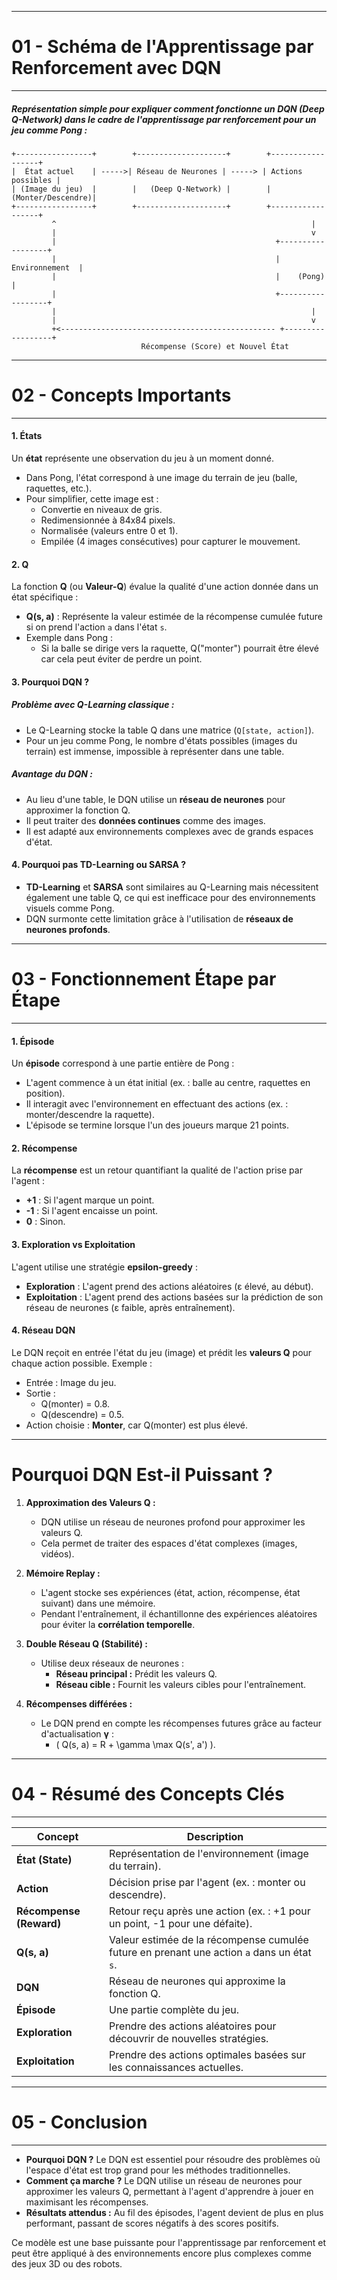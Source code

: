 -----------
# 01 - **Schéma de l'Apprentissage par Renforcement avec DQN**
-----------

##### Représentation simple pour expliquer comment fonctionne un **DQN (Deep Q-Network)** dans le cadre de l'apprentissage par renforcement pour un jeu comme Pong :

```
+-----------------+        +--------------------+        +------------------+
|  État actuel    | ----->| Réseau de Neurones | -----> | Actions possibles |
| (Image du jeu)  |        |   (Deep Q-Network) |        | (Monter/Descendre)|
+-----------------+        +--------------------+        +------------------+
         ^                                                         |
         |                                                         v
         |                                                 +------------------+
         |                                                 |   Environnement  |
         |                                                 |    (Pong)       |
         |                                                 +------------------+
         |                                                         |
         |                                                         v
         +<------------------------------------------------ +------------------+
                             Récompense (Score) et Nouvel État
```

-----------
# 02 - **Concepts Importants**
-----------

#### 1. **États**
Un **état** représente une observation du jeu à un moment donné. 
- Dans Pong, l'état correspond à une image du terrain de jeu (balle, raquettes, etc.).
- Pour simplifier, cette image est :
  - Convertie en niveaux de gris.
  - Redimensionnée à 84x84 pixels.
  - Normalisée (valeurs entre 0 et 1).
  - Empilée (4 images consécutives) pour capturer le mouvement.

#### 2. **Q**
La fonction **Q** (ou **Valeur-Q**) évalue la qualité d'une action donnée dans un état spécifique :
- **Q(s, a)** : Représente la valeur estimée de la récompense cumulée future si on prend l'action `a` dans l'état `s`.
- Exemple dans Pong :
  - Si la balle se dirige vers la raquette, Q("monter") pourrait être élevé car cela peut éviter de perdre un point.

#### 3. **Pourquoi DQN ?**

##### **Problème avec Q-Learning classique :**
- Le Q-Learning stocke la table Q dans une matrice (`Q[state, action]`).
- Pour un jeu comme Pong, le nombre d'états possibles (images du terrain) est immense, impossible à représenter dans une table.

##### **Avantage du DQN :**
- Au lieu d'une table, le DQN utilise un **réseau de neurones** pour approximer la fonction Q.
- Il peut traiter des **données continues** comme des images.
- Il est adapté aux environnements complexes avec de grands espaces d'état.

#### 4. **Pourquoi pas TD-Learning ou SARSA ?**
- **TD-Learning** et **SARSA** sont similaires au Q-Learning mais nécessitent également une table Q, ce qui est inefficace pour des environnements visuels comme Pong.
- DQN surmonte cette limitation grâce à l'utilisation de **réseaux de neurones profonds**.


-----------
# 03 - **Fonctionnement Étape par Étape**
-----------

#### 1. **Épisode**
Un **épisode** correspond à une partie entière de Pong :
- L'agent commence à un état initial (ex. : balle au centre, raquettes en position).
- Il interagit avec l'environnement en effectuant des actions (ex. : monter/descendre la raquette).
- L'épisode se termine lorsque l'un des joueurs marque 21 points.

#### 2. **Récompense**
La **récompense** est un retour quantifiant la qualité de l'action prise par l'agent :
- **+1** : Si l'agent marque un point.
- **-1** : Si l'agent encaisse un point.
- **0** : Sinon.

#### 3. **Exploration vs Exploitation**
L'agent utilise une stratégie **epsilon-greedy** :
- **Exploration** : L'agent prend des actions aléatoires (ε élevé, au début).
- **Exploitation** : L'agent prend des actions basées sur la prédiction de son réseau de neurones (ε faible, après entraînement).

#### 4. **Réseau DQN**
Le DQN reçoit en entrée l'état du jeu (image) et prédit les **valeurs Q** pour chaque action possible. Exemple :
- Entrée : Image du jeu.
- Sortie : 
  - Q(monter) = 0.8.
  - Q(descendre) = 0.5.
- Action choisie : **Monter**, car Q(monter) est plus élevé.

---

# **Pourquoi DQN Est-il Puissant ?**

1. **Approximation des Valeurs Q :**
   - DQN utilise un réseau de neurones profond pour approximer les valeurs Q.
   - Cela permet de traiter des espaces d'état complexes (images, vidéos).

2. **Mémoire Replay :**
   - L'agent stocke ses expériences (état, action, récompense, état suivant) dans une mémoire.
   - Pendant l'entraînement, il échantillonne des expériences aléatoires pour éviter la **corrélation temporelle**.

3. **Double Réseau Q (Stabilité) :**
   - Utilise deux réseaux de neurones :
     - **Réseau principal :** Prédit les valeurs Q.
     - **Réseau cible :** Fournit les valeurs cibles pour l'entraînement.

4. **Récompenses différées :**
   - Le DQN prend en compte les récompenses futures grâce au facteur d'actualisation **γ** :
     - \( Q(s, a) = R + \gamma \max Q(s', a') \).

-----------
# 04 - **Résumé des Concepts Clés**
-----------


| **Concept**            | **Description**                                                                                 |
|-------------------------|-----------------------------------------------------------------------------------------------|
| **État (State)**        | Représentation de l'environnement (image du terrain).                                          |
| **Action**              | Décision prise par l'agent (ex. : monter ou descendre).                                         |
| **Récompense (Reward)** | Retour reçu après une action (ex. : +1 pour un point, -1 pour une défaite).                     |
| **Q(s, a)**             | Valeur estimée de la récompense cumulée future en prenant une action `a` dans un état `s`.      |
| **DQN**                 | Réseau de neurones qui approxime la fonction Q.                                                |
| **Épisode**             | Une partie complète du jeu.                                                                    |
| **Exploration**         | Prendre des actions aléatoires pour découvrir de nouvelles stratégies.                          |
| **Exploitation**        | Prendre des actions optimales basées sur les connaissances actuelles.                           |

-----------
# 05 - **Conclusion**
-----------

- **Pourquoi DQN ?** Le DQN est essentiel pour résoudre des problèmes où l'espace d'état est trop grand pour les méthodes traditionnelles.
- **Comment ça marche ?** Le DQN utilise un réseau de neurones pour approximer les valeurs Q, permettant à l'agent d'apprendre à jouer en maximisant les récompenses.
- **Résultats attendus :** Au fil des épisodes, l'agent devient de plus en plus performant, passant de scores négatifs à des scores positifs.

Ce modèle est une base puissante pour l'apprentissage par renforcement et peut être appliqué à des environnements encore plus complexes comme des jeux 3D ou des robots.

